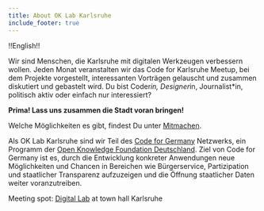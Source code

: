 ```yaml
---
title: About OK Lab Karlsruhe
include_footer: true
---
```


!!English!!

Wir sind Menschen, die Karlsruhe mit digitalen Werkzeugen verbessern wollen. 
Jeden Monat veranstalten wir das Code for Karlsruhe Meetup, bei dem Projekte vorgestellt, 
interessanten Vorträgen gelauscht und zusammen diskutiert und gebastelt wird. 
Du bist Coder*in, Designer*in, Journalist*in, politisch aktiv oder einfach nur interessiert? 

**Prima! Lass uns zusammen die Stadt voran bringen!**

Welche Möglichkeiten es gibt, findest Du unter [Mitmachen](/mitmachen).

Als OK Lab Karlsruhe sind wir Teil des [Code for Germany](https://codefor.de) Netzwerks, 
ein Programm der [Open Knowledge Foundation Deutschland](http://okfn.de/). Ziel von Code for Germany ist es, durch die Entwicklung konkreter
Anwendungen neue Möglichkeiten und Chancen in Bereichen wie
Bürgerservice, Partizipation und staatlicher Transparenz aufzuzeigen und
die Öffnung staatlicher Daten weiter voranzutreiben. 


Meeting spot: [Digital Lab](https://www.openstreetmap.org/relation/1333212) at town hall Karlsruhe

